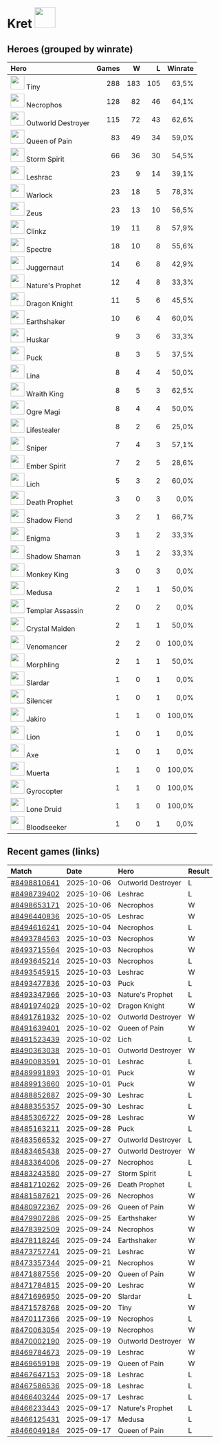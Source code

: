# Kret <img src="https://avatars.steamstatic.com/c0710d11651022f0fbcd99159677a7acfc6e6a18_full.jpg" width="48" height="48"/>

## Heroes (grouped by winrate)

| Hero | Games | W | L | Winrate |
|:-----|-----:|--:|--:|--------:|
| <img src="https://cdn.cloudflare.steamstatic.com/apps/dota2/images/dota_react/heroes/tiny.png" width="32"/> Tiny | 288 | 183 | 105 | 63,5% |
| <img src="https://cdn.cloudflare.steamstatic.com/apps/dota2/images/dota_react/heroes/necrolyte.png" width="32"/> Necrophos | 128 | 82 | 46 | 64,1% |
| <img src="https://cdn.cloudflare.steamstatic.com/apps/dota2/images/dota_react/heroes/obsidian_destroyer.png" width="32"/> Outworld Destroyer | 115 | 72 | 43 | 62,6% |
| <img src="https://cdn.cloudflare.steamstatic.com/apps/dota2/images/dota_react/heroes/queenofpain.png" width="32"/> Queen of Pain | 83 | 49 | 34 | 59,0% |
| <img src="https://cdn.cloudflare.steamstatic.com/apps/dota2/images/dota_react/heroes/storm_spirit.png" width="32"/> Storm Spirit | 66 | 36 | 30 | 54,5% |
| <img src="https://cdn.cloudflare.steamstatic.com/apps/dota2/images/dota_react/heroes/leshrac.png" width="32"/> Leshrac | 23 | 9 | 14 | 39,1% |
| <img src="https://cdn.cloudflare.steamstatic.com/apps/dota2/images/dota_react/heroes/warlock.png" width="32"/> Warlock | 23 | 18 | 5 | 78,3% |
| <img src="https://cdn.cloudflare.steamstatic.com/apps/dota2/images/dota_react/heroes/zuus.png" width="32"/> Zeus | 23 | 13 | 10 | 56,5% |
| <img src="https://cdn.cloudflare.steamstatic.com/apps/dota2/images/dota_react/heroes/clinkz.png" width="32"/> Clinkz | 19 | 11 | 8 | 57,9% |
| <img src="https://cdn.cloudflare.steamstatic.com/apps/dota2/images/dota_react/heroes/spectre.png" width="32"/> Spectre | 18 | 10 | 8 | 55,6% |
| <img src="https://cdn.cloudflare.steamstatic.com/apps/dota2/images/dota_react/heroes/juggernaut.png" width="32"/> Juggernaut | 14 | 6 | 8 | 42,9% |
| <img src="https://cdn.cloudflare.steamstatic.com/apps/dota2/images/dota_react/heroes/furion.png" width="32"/> Nature's Prophet | 12 | 4 | 8 | 33,3% |
| <img src="https://cdn.cloudflare.steamstatic.com/apps/dota2/images/dota_react/heroes/dragon_knight.png" width="32"/> Dragon Knight | 11 | 5 | 6 | 45,5% |
| <img src="https://cdn.cloudflare.steamstatic.com/apps/dota2/images/dota_react/heroes/earthshaker.png" width="32"/> Earthshaker | 10 | 6 | 4 | 60,0% |
| <img src="https://cdn.cloudflare.steamstatic.com/apps/dota2/images/dota_react/heroes/huskar.png" width="32"/> Huskar | 9 | 3 | 6 | 33,3% |
| <img src="https://cdn.cloudflare.steamstatic.com/apps/dota2/images/dota_react/heroes/puck.png" width="32"/> Puck | 8 | 3 | 5 | 37,5% |
| <img src="https://cdn.cloudflare.steamstatic.com/apps/dota2/images/dota_react/heroes/lina.png" width="32"/> Lina | 8 | 4 | 4 | 50,0% |
| <img src="https://cdn.cloudflare.steamstatic.com/apps/dota2/images/dota_react/heroes/skeleton_king.png" width="32"/> Wraith King | 8 | 5 | 3 | 62,5% |
| <img src="https://cdn.cloudflare.steamstatic.com/apps/dota2/images/dota_react/heroes/ogre_magi.png" width="32"/> Ogre Magi | 8 | 4 | 4 | 50,0% |
| <img src="https://cdn.cloudflare.steamstatic.com/apps/dota2/images/dota_react/heroes/life_stealer.png" width="32"/> Lifestealer | 8 | 2 | 6 | 25,0% |
| <img src="https://cdn.cloudflare.steamstatic.com/apps/dota2/images/dota_react/heroes/sniper.png" width="32"/> Sniper | 7 | 4 | 3 | 57,1% |
| <img src="https://cdn.cloudflare.steamstatic.com/apps/dota2/images/dota_react/heroes/ember_spirit.png" width="32"/> Ember Spirit | 7 | 2 | 5 | 28,6% |
| <img src="https://cdn.cloudflare.steamstatic.com/apps/dota2/images/dota_react/heroes/lich.png" width="32"/> Lich | 5 | 3 | 2 | 60,0% |
| <img src="https://cdn.cloudflare.steamstatic.com/apps/dota2/images/dota_react/heroes/death_prophet.png" width="32"/> Death Prophet | 3 | 0 | 3 | 0,0% |
| <img src="https://cdn.cloudflare.steamstatic.com/apps/dota2/images/dota_react/heroes/nevermore.png" width="32"/> Shadow Fiend | 3 | 2 | 1 | 66,7% |
| <img src="https://cdn.cloudflare.steamstatic.com/apps/dota2/images/dota_react/heroes/enigma.png" width="32"/> Enigma | 3 | 1 | 2 | 33,3% |
| <img src="https://cdn.cloudflare.steamstatic.com/apps/dota2/images/dota_react/heroes/shadow_shaman.png" width="32"/> Shadow Shaman | 3 | 1 | 2 | 33,3% |
| <img src="https://cdn.cloudflare.steamstatic.com/apps/dota2/images/dota_react/heroes/monkey_king.png" width="32"/> Monkey King | 3 | 0 | 3 | 0,0% |
| <img src="https://cdn.cloudflare.steamstatic.com/apps/dota2/images/dota_react/heroes/medusa.png" width="32"/> Medusa | 2 | 1 | 1 | 50,0% |
| <img src="https://cdn.cloudflare.steamstatic.com/apps/dota2/images/dota_react/heroes/templar_assassin.png" width="32"/> Templar Assassin | 2 | 0 | 2 | 0,0% |
| <img src="https://cdn.cloudflare.steamstatic.com/apps/dota2/images/dota_react/heroes/crystal_maiden.png" width="32"/> Crystal Maiden | 2 | 1 | 1 | 50,0% |
| <img src="https://cdn.cloudflare.steamstatic.com/apps/dota2/images/dota_react/heroes/venomancer.png" width="32"/> Venomancer | 2 | 2 | 0 | 100,0% |
| <img src="https://cdn.cloudflare.steamstatic.com/apps/dota2/images/dota_react/heroes/morphling.png" width="32"/> Morphling | 2 | 1 | 1 | 50,0% |
| <img src="https://cdn.cloudflare.steamstatic.com/apps/dota2/images/dota_react/heroes/slardar.png" width="32"/> Slardar | 1 | 0 | 1 | 0,0% |
| <img src="https://cdn.cloudflare.steamstatic.com/apps/dota2/images/dota_react/heroes/silencer.png" width="32"/> Silencer | 1 | 0 | 1 | 0,0% |
| <img src="https://cdn.cloudflare.steamstatic.com/apps/dota2/images/dota_react/heroes/jakiro.png" width="32"/> Jakiro | 1 | 1 | 0 | 100,0% |
| <img src="https://cdn.cloudflare.steamstatic.com/apps/dota2/images/dota_react/heroes/lion.png" width="32"/> Lion | 1 | 0 | 1 | 0,0% |
| <img src="https://cdn.cloudflare.steamstatic.com/apps/dota2/images/dota_react/heroes/axe.png" width="32"/> Axe | 1 | 0 | 1 | 0,0% |
| <img src="https://cdn.cloudflare.steamstatic.com/apps/dota2/images/dota_react/heroes/muerta.png" width="32"/> Muerta | 1 | 1 | 0 | 100,0% |
| <img src="https://cdn.cloudflare.steamstatic.com/apps/dota2/images/dota_react/heroes/gyrocopter.png" width="32"/> Gyrocopter | 1 | 1 | 0 | 100,0% |
| <img src="https://cdn.cloudflare.steamstatic.com/apps/dota2/images/dota_react/heroes/lone_druid.png" width="32"/> Lone Druid | 1 | 1 | 0 | 100,0% |
| <img src="https://cdn.cloudflare.steamstatic.com/apps/dota2/images/dota_react/heroes/bloodseeker.png" width="32"/> Bloodseeker | 1 | 0 | 1 | 0,0% |

## Recent games (links)

| Match | Date | Hero | Result |
|:------|:-----|:-----|:-------|
| [#8498810641](https://www.opendota.com/matches/8498810641) | 2025-10-06 | Outworld Destroyer | L |
| [#8498739402](https://www.opendota.com/matches/8498739402) | 2025-10-06 | Leshrac | L |
| [#8498653171](https://www.opendota.com/matches/8498653171) | 2025-10-06 | Necrophos | W |
| [#8496440836](https://www.opendota.com/matches/8496440836) | 2025-10-05 | Leshrac | W |
| [#8494616241](https://www.opendota.com/matches/8494616241) | 2025-10-04 | Necrophos | L |
| [#8493784563](https://www.opendota.com/matches/8493784563) | 2025-10-03 | Necrophos | W |
| [#8493715564](https://www.opendota.com/matches/8493715564) | 2025-10-03 | Necrophos | W |
| [#8493645214](https://www.opendota.com/matches/8493645214) | 2025-10-03 | Necrophos | L |
| [#8493545915](https://www.opendota.com/matches/8493545915) | 2025-10-03 | Leshrac | W |
| [#8493477836](https://www.opendota.com/matches/8493477836) | 2025-10-03 | Puck | L |
| [#8493347966](https://www.opendota.com/matches/8493347966) | 2025-10-03 | Nature's Prophet | L |
| [#8491974029](https://www.opendota.com/matches/8491974029) | 2025-10-02 | Dragon Knight | W |
| [#8491761932](https://www.opendota.com/matches/8491761932) | 2025-10-02 | Outworld Destroyer | W |
| [#8491639401](https://www.opendota.com/matches/8491639401) | 2025-10-02 | Queen of Pain | W |
| [#8491523439](https://www.opendota.com/matches/8491523439) | 2025-10-02 | Lich | L |
| [#8490363038](https://www.opendota.com/matches/8490363038) | 2025-10-01 | Outworld Destroyer | W |
| [#8490083591](https://www.opendota.com/matches/8490083591) | 2025-10-01 | Leshrac | L |
| [#8489991893](https://www.opendota.com/matches/8489991893) | 2025-10-01 | Puck | W |
| [#8489913660](https://www.opendota.com/matches/8489913660) | 2025-10-01 | Puck | W |
| [#8488852687](https://www.opendota.com/matches/8488852687) | 2025-09-30 | Leshrac | L |
| [#8488355357](https://www.opendota.com/matches/8488355357) | 2025-09-30 | Leshrac | L |
| [#8485306727](https://www.opendota.com/matches/8485306727) | 2025-09-28 | Leshrac | W |
| [#8485163211](https://www.opendota.com/matches/8485163211) | 2025-09-28 | Puck | L |
| [#8483566532](https://www.opendota.com/matches/8483566532) | 2025-09-27 | Outworld Destroyer | L |
| [#8483465438](https://www.opendota.com/matches/8483465438) | 2025-09-27 | Outworld Destroyer | W |
| [#8483364006](https://www.opendota.com/matches/8483364006) | 2025-09-27 | Necrophos | L |
| [#8483243580](https://www.opendota.com/matches/8483243580) | 2025-09-27 | Storm Spirit | L |
| [#8481710262](https://www.opendota.com/matches/8481710262) | 2025-09-26 | Death Prophet | L |
| [#8481587621](https://www.opendota.com/matches/8481587621) | 2025-09-26 | Necrophos | W |
| [#8480972367](https://www.opendota.com/matches/8480972367) | 2025-09-26 | Queen of Pain | W |
| [#8479907286](https://www.opendota.com/matches/8479907286) | 2025-09-25 | Earthshaker | W |
| [#8478392509](https://www.opendota.com/matches/8478392509) | 2025-09-24 | Necrophos | W |
| [#8478118246](https://www.opendota.com/matches/8478118246) | 2025-09-24 | Earthshaker | W |
| [#8473757741](https://www.opendota.com/matches/8473757741) | 2025-09-21 | Leshrac | W |
| [#8473357344](https://www.opendota.com/matches/8473357344) | 2025-09-21 | Necrophos | W |
| [#8471887556](https://www.opendota.com/matches/8471887556) | 2025-09-20 | Queen of Pain | W |
| [#8471784815](https://www.opendota.com/matches/8471784815) | 2025-09-20 | Leshrac | W |
| [#8471696950](https://www.opendota.com/matches/8471696950) | 2025-09-20 | Slardar | L |
| [#8471578768](https://www.opendota.com/matches/8471578768) | 2025-09-20 | Tiny | W |
| [#8470117366](https://www.opendota.com/matches/8470117366) | 2025-09-19 | Necrophos | L |
| [#8470063054](https://www.opendota.com/matches/8470063054) | 2025-09-19 | Necrophos | W |
| [#8470002190](https://www.opendota.com/matches/8470002190) | 2025-09-19 | Outworld Destroyer | W |
| [#8469784673](https://www.opendota.com/matches/8469784673) | 2025-09-19 | Leshrac | W |
| [#8469659198](https://www.opendota.com/matches/8469659198) | 2025-09-19 | Queen of Pain | W |
| [#8467647153](https://www.opendota.com/matches/8467647153) | 2025-09-18 | Leshrac | L |
| [#8467586536](https://www.opendota.com/matches/8467586536) | 2025-09-18 | Leshrac | L |
| [#8466403244](https://www.opendota.com/matches/8466403244) | 2025-09-17 | Leshrac | L |
| [#8466233443](https://www.opendota.com/matches/8466233443) | 2025-09-17 | Nature's Prophet | L |
| [#8466125431](https://www.opendota.com/matches/8466125431) | 2025-09-17 | Medusa | L |
| [#8466049184](https://www.opendota.com/matches/8466049184) | 2025-09-17 | Queen of Pain | L |
